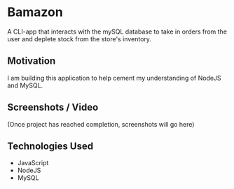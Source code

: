 # Bamazon

A CLI-app that interacts with the mySQL database to take in orders from the user and deplete stock from the store's inventory.

## Motivation

I am building this application to help cement my understanding of NodeJS and MySQL.

## Screenshots / Video

(Once project has reached completion, screenshots will go here)

## Technologies Used

* JavaScript
* NodeJS
* MySQL